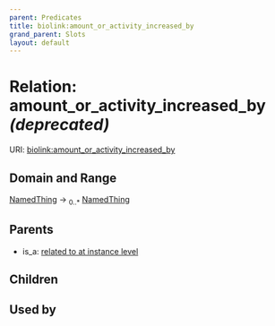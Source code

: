 ```yaml
---
parent: Predicates
title: biolink:amount_or_activity_increased_by
grand_parent: Slots
layout: default
---
```


# Relation: amount_or_activity_increased_by _(deprecated)_




URI: [biolink:amount_or_activity_increased_by](https://w3id.org/biolink/amount_or_activity_increased_by)

## Domain and Range

[NamedThing](NamedThing.md) ->  <sub>0..\*</sub> [NamedThing](NamedThing.md)

## Parents

 *  is_a: [related to at instance level](related_to_at_instance_level.md)

## Children


## Used by

